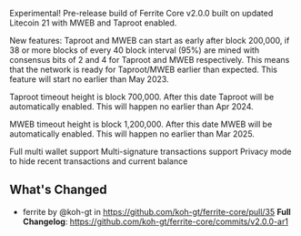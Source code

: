 Experimental!
Pre-release build of Ferrite Core v2.0.0 built on updated Litecoin 21 with MWEB and Taproot enabled.

New features:
Taproot and MWEB can start as early after block 200,000, if 38 or more blocks of every 40 block interval (95%) are mined with consensus bits of 2 and 4 for Taproot and MWEB respectively. 
This means that the network is ready for Taproot/MWEB earlier than expected. 
This feature will start no earlier than May 2023.

Taproot timeout height is block 700,000. After this date Taproot will be automatically enabled. 
This will happen no earlier than Apr 2024.

MWEB timeout height is block 1,200,000. After this date MWEB will be automatically enabled. 
This will happen no earlier than Mar 2025.

Full multi wallet support
Multi-signature transactions support
Privacy mode to hide recent transactions and current balance


## What's Changed
* ferrite by @koh-gt in https://github.com/koh-gt/ferrite-core/pull/35
**Full Changelog**: https://github.com/koh-gt/ferrite-core/commits/v2.0.0-ar1